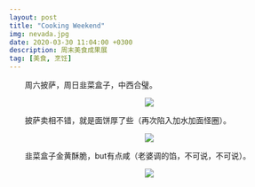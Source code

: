 ```yaml
---
layout: post
title: "Cooking Weekend"
img: nevada.jpg 
date: 2020-03-30 11:04:00 +0300
description: 周末美食成果展 
tag: [美食, 烹饪]
---
```

<p style="text-indent:2em">周六披萨，周日韭菜盒子，中西合璧。</p>
<div align="center">
	<img src="https://wangzhi107.github.io/assets/img/Pizza_1.jpg"/>
</div>
<p style="text-indent:2em">披萨卖相不错，就是面饼厚了些（再次陷入加水加面怪圈）。</p>
<div align="center">
	<img src="https://wangzhi107.github.io/assets/img/Pizza_0.jpg"/>
</div>
<p style="text-indent:2em">韭菜盒子金黄酥脆，but有点咸（老婆调的馅，不可说，不可说）。</p>
<div align="center">
	<img src="https://wangzhi107.github.io/assets/img/Leekbox.jpg"/>
</div>
